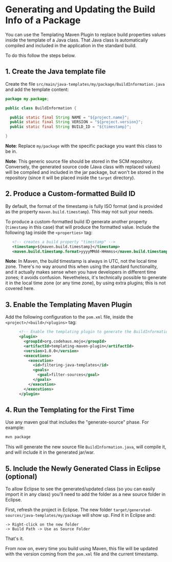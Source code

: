 # Generating and Updating the Build Info of a Package

You can use the Templating Maven Plugin to replace build properties values inside the template of a Java class. That Java class is automatically compiled and included in the application in the standard build.

To do this follow the steps below.

## 1. Create the Java template file

Create the file `src/main/java-templates/my/package/BuildInformation.java` and add the template content:

```java
package my.package;

public class BuildInformation {

  public static final String NAME = "${project.name}";
  public static final String VERSION = "${project.version}";
  public static final String BUILD_ID = "${timestamp}";

}
```

**Note**: Replace `my/package` with the specific package you want this class to be in.

**Note**: This generic source file should be stored in the SCM repository. Conversely, the generated source code (Java class with replaced values) will be compiled and included in the jar package, but won't be stored in the repository (since it will be placed inside the `target` directory).

## 2. Produce a Custom-formatted Build ID

By default, the format of the timestamp is fully ISO format (and is provided as the property `maven.build.timestamp`). This may not suit your needs.

To produce a custom-formatted build ID generate another property (`timestamp` in this case) that will produce the formatted value. Include the following tag inside the `<properties>` tag:

```xml
   <!-- creates a build property "timestamp" -->
   <timestamp>${maven.build.timestamp}</timestamp>
   <maven.build.timestamp.format>yyyyMMdd-HHmmss</maven.build.timestamp.format>
```

**Note**: In Maven, the build timestamp is always in UTC, not the local time zone. There's no way around this when using the standard functionality, and it actually makes sense when you have developers in different time zones; it avoids confusion. Nevetheless, it's technically possible to generate it in the local time zone (or any time zone), by using extra plugins; this is not covered here.

## 3. Enable the Templating Maven Plugin

Add the following configuration to the `pom.xml` file, inside the `<project>/<build>/<plugins>` tag:

```xml
      <!-- Enable the templating plugin to generate the BuildInformation class with build info -->
      <plugin>
        <groupId>org.codehaus.mojo</groupId>
        <artifactId>templating-maven-plugin</artifactId>
        <version>1.0.0</version>
        <executions>
          <execution>
            <id>filtering-java-templates</id>
            <goals>
              <goal>filter-sources</goal>
            </goals>
          </execution>
        </executions>
      </plugin>
```

## 4. Run the Templating for the First Time

Use any maven goal that includes the "generate-source" phase. For example:

```bash
mvn package
```

This will generate the new source file `BuildInformation.java`, will compile it, and will include it in the generated jar/war.

## 5. Include the Newly Generated Class in Eclipse (optional)

To allow Eclipse to see the generated/updated class (so you can easily import it in any class) you'll need to add the folder as a new source folder in Eclipse.

First, refresh the project in Eclipse. The new folder `target/generated-sources/java-templates/my/package` will show up. Find it in Eclipse and:

```
-> Right-click on the new folder
-> Build Path -> Use as Source Folder
```

That's it.

From now on, every time you build using Maven, this file will be updated with the version coming from the `pom.xml` file and the current timestamp.

